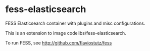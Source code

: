 # fess-elasticsearch
FESS Elasticsearch container with plugins and misc configurations.

This is an extension to image codelibs/fess-elasticsearch.

To run FESS, see http://github.com/flaviostutz/fess
